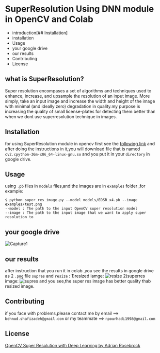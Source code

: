 # SuperResolution Using DNN module in OpenCV and Colab
* introduction[## Installation]
* installation
* Usage
* your google drive
* our results
* Contributing
* License

## what is  SuperResolution?
Super resolution encompases a set of algorithms and techniques used to enhance, increase, and upsample the resolution of an input image. More simply, take an input image and increase the width and height of the image with minimal (and ideally zero) degradation in quality.my purpose is increasing the quality of small license-plates for detecting them better than when we dont use superresolution technique in images.

## Installation
for using SuperResolution module in opencv first see the [following link](https://towardsdatascience.com/how-to-use-opencv-with-gpu-on-colab-25594379945f) and after doing the instructions in it,you will download file that is named `cv2.cpython-36m-x86_64-linux-gnu.so` and you put it in your  `directory` in google drive.

## Usage
using `.pb` files in `models` files,and the images are in `examples` folder ,for example:
```
$ python super_res_image.py --model models/EDSR_x4.pb --image examples/test.png
--model : The path to the input OpenCV super resolution model
--image : The path to the input image that we want to apply super resolution to
```
## your google drive
![Capture1](https://user-images.githubusercontent.com/53394692/103211182-bcc6f700-491c-11eb-8203-961c03a19330.PNG)
## our results
after instruction that you run it in colab ,you see the results in google drive as 2 `.png` file `supres` and `resize` :
1)resized iamge:
![resize](https://user-images.githubusercontent.com/53394692/103211709-301d3880-491e-11eb-99b7-85a9ce300e7b.png)
2)superres image:
![supres](https://user-images.githubusercontent.com/53394692/103211713-314e6580-491e-11eb-9fc3-0b63c2542a67.png)
and you see,the super res image has better quality thab resized image.

## Contributing
if you face with problems,please contact me by email ==> `behnud.shafizadeh@gmail.com` or my teammate ==> `npourhadi1998@gmail.com`

## License
[OpenCV Super Resolution with Deep Learning by Adrian Rosebrock](https://www.pyimagesearch.com/2020/11/09/opencv-super-resolution-with-deep-learning/)
